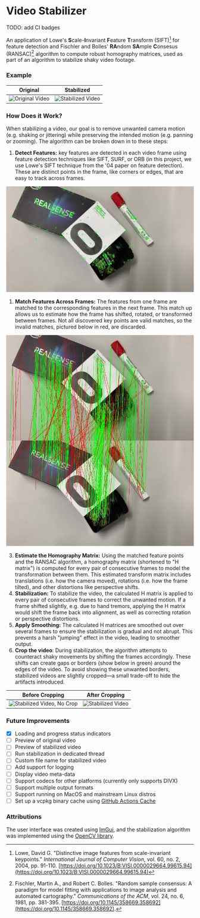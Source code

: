 # Video Stabilizer

TODO: add CI badges

An application of Lowe's **S**cale-**I**nvariant **F**eature **T**ransform (SIFT)[^1] for feature detection and Fischler and Bolles' **RA**ndom **SA**mple **C**onsesus (RANSAC)[^2] algorithm to compute robust homography matrices, used as part of an algorithm to stabilize shaky video footage.

[^1]: Lowe, David G. "Distinctive image features from scale-invariant keypoints." _International Journal of Computer Vision_, vol. 60, no. 2, 2004, pp. 91-110. [https://doi.org/10.1023/B:VISI.0000029664.99615.94](https://doi.org/10.1023/B:VISI.0000029664.99615.94)

[^2]: Fischler, Martin A., and Robert C. Bolles. "Random sample consensus: A paradigm for model fitting with applications to image analysis and automated cartography." _Communications of the ACM_, vol. 24, no. 6, 1981, pp. 381-395. [https://doi.org/10.1145/358669.358692](https://doi.org/10.1145/358669.358692).


### Example

| Original | Stabilized |
|:--------:|:----------:|
| ![Original Video](./docs/original.gif) | ![Stabilized Video](./docs/stabilized.gif) |

### How Does it Work?

When stabilizing a video, our goal is to remove unwanted camera motion (e.g. shaking or jittering) while preserving the intended motion (e.g. panning or zooming). The algorithm can be broken down in to these steps:

1. **Detect Features:** key features are detected in each video frame using feature detection techniques like SIFT, SURF, or ORB (in this project, we use Lowe's SIFT technique from the '04 paper on feature detection). These are distinct points in the frame, like corners or edges, that are easy to track across frames.

  ![Feature Detection](./docs/features.jpg)

1. **Match Features Across Frames:** The features from one frame are matched to the corresponding features in the next frame. This match up allows us to estimate how the frame has shifted, rotated, or transformed between frames. Not all discovered key points are valid matches, so the invalid matches, pictured below in red, are discarded.

  ![Matched Points](./docs/good-bad-matches.jpg)

3. **Estimate the Homography Matrix:** Using the matched feature points and the RANSAC algorithm, a homography matrix (shortened to "H matrix") is computed for every pair of consecutive frames to model the transformation between them. This estimated transform matrix includes translations (i.e. how the camera moved), rotations (i.e. how the frame tilted), and other distortions like perspective shifts.
4. **Stabilization:** To stabilize the video, the calculated H matrix is applied to every pair of consecutive frames to correct the unwanted motion. If a frame shifted slightly, e.g. due to hand tremors, applying the H matrix would shift the frame back into alignment, as well as correcting rotation or perspective distortions.
5. **Apply Smoothing:** The calculated H matrices are smoothed out over several frames to ensure the stabilization is gradual and not abrupt. This prevents a harsh "jumping" effect in the video, leading to smoother output.
6. **Crop the video**: During stabilization, the algorithm attempts to counteract shaky movements by shifting the frames accordingly. These shifts can create gaps or borders (show below in green) around the edges of the video. To avoid showing these unwanted borders, stabilized videos are slightly cropped—a small trade-off to hide the artifacts introduced.

| Before Cropping | After Cropping |
|:---------------:|:--------------:|
| ![Stabilized Video, No Crop](./docs/stabilized-no-crop.gif) | ![Stabilized Video](./docs/stabilized.gif) |

### Future Improvements

- [x] Loading and progress status indicators
- [ ] Preview of original video
- [ ] Preview of stabilized video
- [ ] Run stabilization in dedicated thread
- [ ] Custom file name for stabilized video
- [ ] Add support for logging
- [ ] Display video meta-data
- [ ] Support codecs for other platforms (currently only supports DIVX)
- [ ] Support multiple output formats
- [ ] Support running on MacOS and mainstream Linux distros
- [ ] Set up a vcpkg binary cache using [GitHub Actions Cache](https://learn.microsoft.com/en-us/vcpkg/consume/binary-caching-github-actions-cache)

### Attributions

The user interface was created using [ImGui](https://github.com/ocornut/imgui), and the stabilization algorithm was implemented using the [OpenCV library](https://opencv.org/).

